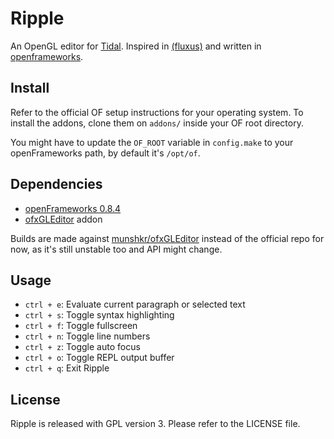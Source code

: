 Ripple
======

An OpenGL editor for [Tidal](http://tidalcycles.github.io/).  Inspired in
[(fluxus)](http://www.pawfal.org/fluxus/) and written in
[openframeworks](http://openframeworks.cc/).

## Install

Refer to the official OF setup instructions for your operating system.
To install the addons, clone them on `addons/` inside your OF root directory.

You might have to update the `OF_ROOT` variable in `config.make` to your
openFrameworks path, by default it's `/opt/of`.

## Dependencies

  - [openFrameworks 0.8.4](http://openframeworks.cc/download/)
  - [ofxGLEditor](https://github.com/munshkr/ofxGLEditor) addon

Builds are made against
[munshkr/ofxGLEditor](https://github.com/munshkr/ofxGLEditor) instead of the
official repo for now, as it's still unstable too and API might change.

## Usage

  - `ctrl + e`: Evaluate current paragraph or selected text
  - `ctrl + s`: Toggle syntax highlighting
  - `ctrl + f`: Toggle fullscreen
  - `ctrl + n`: Toggle line numbers
  - `ctrl + z`: Toggle auto focus
  - `ctrl + o`: Toggle REPL output buffer
  - `ctrl + q`: Exit Ripple

## License

Ripple is released with GPL version 3.  Please refer to the LICENSE file.
